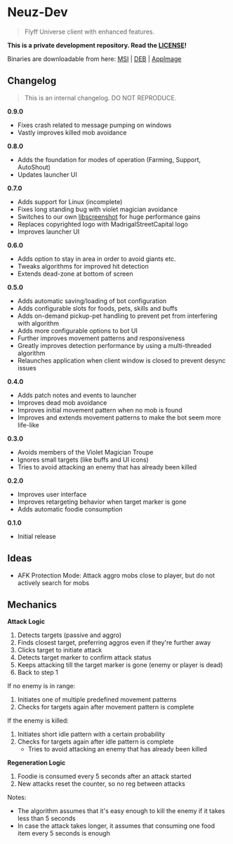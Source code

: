 # Neuz-Dev
> Flyff Universe client with enhanced features.

**This is a private development repository. Read the [LICENSE](./LICENSE.md)!**

Binaries are downloadable from here: [MSI](https://github.com/MadrigalStreetCartel/neuz-dev/tree/main/src-tauri/target/release/bundle/msi) | [DEB](https://github.com/MadrigalStreetCartel/neuz-dev/tree/main/src-tauri/target/release/bundle/deb) | [AppImage](https://github.com/MadrigalStreetCartel/neuz-dev/tree/main/src-tauri/target/release/bundle/appimage)

## Changelog
> This is an internal changelog. DO NOT REPRODUCE.

**0.9.0**
- Fixes crash related to message pumping on windows
- Vastly improves killed mob avoidance

**0.8.0**
- Adds the foundation for modes of operation (Farming, Support, AutoShout)
- Updates launcher UI

**0.7.0**
- Adds support for Linux (incomplete)
- Fixes long standing bug with violet magician avoidance
- Switches to our own [libscreenshot](https://github.com/madrigalstreetcartel/libscreenshot) for huge performance gains
- Replaces copyrighted logo with MadrigalStreetCapital logo
- Improves launcher UI

**0.6.0**
- Adds option to stay in area in order to avoid giants etc.
- Tweaks algorithms for improved hit detection
- Extends dead-zone at bottom of screen

**0.5.0**
- Adds automatic saving/loading of bot configuration
- Adds configurable slots for foods, pets, skills and buffs
- Adds on-demand pickup-pet handling to prevent pet from interfering with algorithm
- Adds more configurable options to bot UI
- Further improves movement patterns and responsiveness
- Greatly improves detection performance by using a multi-threaded algorithm
- Relaunches application when client window is closed to prevent desync issues

**0.4.0**
- Adds patch notes and events to launcher
- Improves dead mob avoidance
- Improves initial movement pattern when no mob is found
- Improves and extends movement patterns to make the bot seem more life-like 

**0.3.0**
- Avoids members of the Violet Magician Troupe
- Ignores small targets (like buffs and UI icons)
- Tries to avoid attacking an enemy that has already been killed

**0.2.0**
- Improves user interface
- Improves retargeting behavior when target marker is gone
- Adds automatic foodie consumption

**0.1.0**
- Initial release

## Ideas

- AFK Protection Mode: Attack aggro mobs close to player, but do not actively search for mobs

## Mechanics

**Attack Logic**

1. Detects targets (passive and aggro)
2. Finds closest target, preferring aggros even if they're further away
3. Clicks target to initiate attack
4. Detects target marker to confirm attack status
5. Keeps attacking till the target marker is gone (enemy or player is dead)
6. Back to step 1

If no enemy is in range:

1. Initiates one of multiple predefined movement patterns
2. Checks for targets again after movement pattern is complete

If the enemy is killed:

1. Initiates short idle pattern with a certain probability
2. Checks for targets again after idle pattern is complete
    - Tries to avoid attacking an enemy that has already been killed

**Regeneration Logic**

1. Foodie is consumed every 5 seconds after an attack started
2. New attacks reset the counter, so no reg between attacks

Notes:

- The algorithm assumes that it's easy enough to kill the enemy if it takes less than 5 seconds
- In case the attack takes longer, it assumes that consuming one food item every 5 seconds is enough


